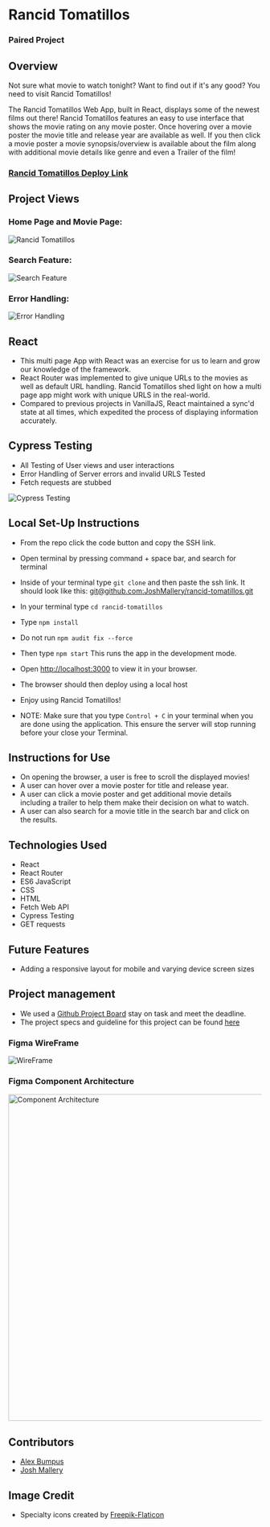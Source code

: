 # Rancid Tomatillos

### Paired Project

## Overview

Not sure what movie to watch tonight? Want to find out if it's any good? You need to visit Rancid Tomatillos!

The Rancid Tomatillos Web App, built in React, displays some of the newest films out there! Rancid Tomatillos features an easy to use interface that shows the movie rating on any movie poster. Once hovering over a movie poster the movie title and release year are available as well. If you then click a movie poster a movie synopsis/overview is available about the film along with additional movie details like genre and even a Trailer of the film!

### [Rancid Tomatillos Deploy Link](https://joshmallery.github.io/rancid-tomatillos/)

## Project Views

### Home Page and Movie Page:
![Rancid Tomatillos](https://user-images.githubusercontent.com/3982238/169899057-16d84903-e0cb-4a3c-a8e0-31145701daaa.gif)

### Search Feature:
![Search Feature](https://user-images.githubusercontent.com/3982238/169898956-aceda13c-0c5f-4a9c-abef-b85ad8521cbe.gif)

### Error Handling:
![Error Handling](https://user-images.githubusercontent.com/3982238/169899014-003c0582-8871-48b5-8aa6-7e45e3deeed4.gif)

## React

- This multi page App with React was an exercise for us to learn and grow our knowledge of the framework.
- React Router was implemented to give unique URLs to the movies as well as default URL handling. Rancid Tomatillos shed light on how a multi page app might work with unique URLS in the real-world.
- Compared to previous projects in VanillaJS, React maintained a sync'd state at all times, which expedited the process of displaying information accurately.

## Cypress Testing

- All Testing of User views and user interactions
- Error Handling of Server errors and invalid URLS Tested
- Fetch requests are stubbed

![Cypress Testing](https://user-images.githubusercontent.com/3982238/169899087-0525d4a8-f9f7-4d86-ab7a-bac70edd99a8.gif)

## Local Set-Up Instructions

- From the repo click the code button and copy the SSH link.
- Open terminal by pressing command + space bar, and search for terminal
- Inside of your terminal type `git clone` and then paste the ssh link. It should look like this: [git@github.com:JoshMallery/rancid-tomatillos.git](git@github.com:JoshMallery/rancid-tomatillos.git)
- In your terminal type `cd rancid-tomatillos`
- Type `npm install`
- Do not run `npm audit fix --force`
- Then type `npm start` This runs the app in the development mode.
- Open [http://localhost:3000](http://localhost:3000) to view it in your browser.
- The browser should then deploy using a local host
- Enjoy using Rancid Tomatillos!

- NOTE: Make sure that you type `Control + C` in your terminal when you are done using the application. This ensure the server will stop running before your close your Terminal.

## Instructions for Use

- On opening the browser, a user is free to scroll the displayed movies!
- A user can hover over a movie poster for title and release year.
- A user can click a movie poster and get additional movie details including a trailer to help them make their decision on what to watch.
- A user can also search for a movie title in the search bar and click on the results.

## Technologies Used

- React
- React Router
- ES6 JavaScript
- CSS
- HTML
- Fetch Web API
- Cypress Testing
- GET requests

## Future Features

- Adding a responsive layout for mobile and varying device screen sizes

## Project management

- We used a [Github Project Board](https://github.com/Abumpus1/rancid-tomatillos/projects/1) stay on task and meet the deadline.
- The project specs and guideline for this project can be found [here](https://frontend.turing.edu/projects/module-3/rancid-tomatillos-v3.html)

### Figma WireFrame
![WireFrame](https://user-images.githubusercontent.com/3982238/169900629-0b2275e9-450b-4562-9b5f-e57899ac3bf6.png)

### Figma Component Architecture
<img src="https://user-images.githubusercontent.com/3982238/169900666-874b3332-0fd9-4155-a661-a86a226e6ae4.png" width="650" alt="Component Architecture">

## Contributors

- [Alex Bumpus](https://github.com/Abumpus1)
- [Josh Mallery](https://github.com/JoshMallery)

## Image Credit

- Specialty icons created by [Freepik-Flaticon](https://www.flaticon.com/authors/freepik)
